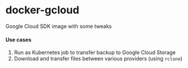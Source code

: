# docker-gcloud
Google Cloud SDK image with some tweaks

#### Use cases

1. Run as Kubernetes job to transfer backup to Google Cloud Storage
2. Download and transfer files between various providers (using `rclone`)

